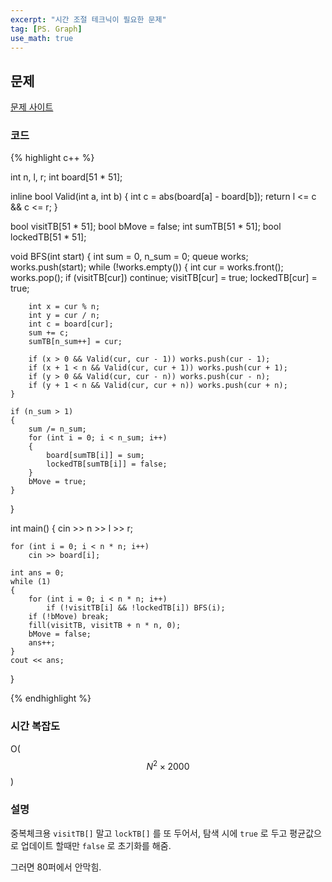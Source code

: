 ```yaml
---
excerpt: "시간 조절 테크닉이 필요한 문제"
tag: [PS. Graph]
use_math: true
---
```


## 문제

[문제 사이트](https://www.acmicpc.net/problem/16234)

### 코드

{% highlight c++ %}

int n, l, r;
int board[51 * 51];

inline bool Valid(int a, int b) {
	int c = abs(board[a] - board[b]);
	return l <= c && c <= r;
}

bool visitTB[51 * 51]; bool bMove = false;
int sumTB[51 * 51]; bool lockedTB[51 * 51];

void BFS(int start)
{
	int sum = 0, n_sum = 0;
	queue<int> works;
	works.push(start);
	while (!works.empty())
	{
		int cur = works.front(); works.pop();
		if (visitTB[cur]) continue;
		visitTB[cur] = true;
		lockedTB[cur] = true;

		int x = cur % n;
		int y = cur / n;
		int c = board[cur];
		sum += c;
		sumTB[n_sum++] = cur;
	
		if (x > 0 && Valid(cur, cur - 1)) works.push(cur - 1);
		if (x + 1 < n && Valid(cur, cur + 1)) works.push(cur + 1);
		if (y > 0 && Valid(cur, cur - n)) works.push(cur - n);
		if (y + 1 < n && Valid(cur, cur + n)) works.push(cur + n);
	}
	
	if (n_sum > 1)
	{
		sum /= n_sum;
		for (int i = 0; i < n_sum; i++)
		{
			board[sumTB[i]] = sum;
			lockedTB[sumTB[i]] = false;
		}
		bMove = true;
	}
}

int main()
{
	cin >> n >> l >> r;

	for (int i = 0; i < n * n; i++)
		cin >> board[i];
	
	int ans = 0;
	while (1)
	{
		for (int i = 0; i < n * n; i++)
			if (!visitTB[i] && !lockedTB[i]) BFS(i);
		if (!bMove) break;
		fill(visitTB, visitTB + n * n, 0);
		bMove = false;
		ans++;
	}
	cout << ans;
}

{% endhighlight %}

### 시간 복잡도

O($$N^2 \times 2000$$)


### 설명

중복체크용 ```visitTB[]``` 말고 ```lockTB[]``` 를 또 두어서, 탐색 시에 ```true``` 로 두고 평균값으로 업데이트 할때만 ```false``` 로 초기화를 해줌.

그러면 80퍼에서 안막힘.